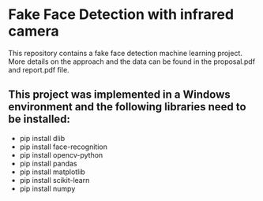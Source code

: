 # Fake Face Detection with infrared camera

This repository contains a fake face detection machine learning project. More details on the approach and the data can be found in the proposal.pdf and report.pdf file.

## This project was implemented in a Windows environment and the following libraries need to be installed:
* pip install dlib
* pip install face-recognition
* pip install opencv-python
* pip install pandas
* pip install matplotlib
* pip install scikit-learn
* pip install numpy
